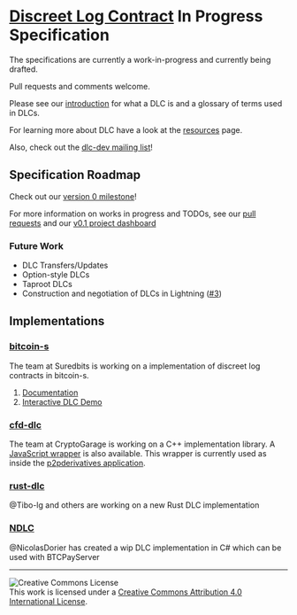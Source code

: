 # [Discreet Log Contract](https://adiabat.github.io/dlc.pdf) In Progress Specification

The specifications are currently a work-in-progress and currently being
drafted.

Pull requests and comments welcome.

Please see our [introduction](Introduction.md) for what a DLC is and a glossary of terms used in DLCs.

For learning more about DLC have a look at the [resources](Resources.md) page.

Also, check out the [dlc-dev mailing list](https://mailmanlists.org/mailman/listinfo/dlc-dev)!

## Specification Roadmap

Check out our [version 0 milestone](v0Milestone.md)!

For more information on works in progress and TODOs, see our [pull requests](https://github.com/discreetlogcontracts/dlcspecs/pulls) and our [v0.1 project dashboard](https://github.com/discreetlogcontracts/dlcspecs/projects/1)

### Future Work

- DLC Transfers/Updates
- Option-style DLCs
- Taproot DLCs
- Construction and negotiation of DLCs in Lightning ([#3](https://github.com/discreetlogcontracts/dlcspecs/issues/3))

## Implementations

### [bitcoin-s](https://github.com/bitcoin-s/bitcoin-s/tree/adaptor-dlc/dlc/src/main/scala/org/bitcoins/dlc)

The team at Suredbits is working on a implementation of discreet log contracts in bitcoin-s. 

1. [Documentation](https://bitcoin-s.org/docs/next/wallet/dlc)
2. [Interactive DLC Demo](https://scastie.scala-lang.org/nkohen/OVWMOXwPRryREhVNw7pjLw/11)

### [cfd-dlc](https://github.com/p2pderivatives/cfd-dlc)

The team at CryptoGarage is working on a C++ implementation library.
A [JavaScript wrapper](https://github.com/p2pderivatives/cfd-dlc) is also available.
This wrapper is currently used as inside the [p2pderivatives application](https://github.com/p2pderivatives/p2pderivatives-client).

### [rust-dlc](https://github.com/p2pderivatives/rust-dlc)

@Tibo-lg and others are working on a new Rust DLC implementation

### [NDLC](https://github.com/dgarage/NDLC)

@NicolasDorier has created a wip DLC implementation in C# which can be used with BTCPayServer

---

![Creative Commons License](https://i.creativecommons.org/l/by/4.0/88x31.png "License CC-BY")
<br>
This work is licensed under a [Creative Commons Attribution 4.0 International License](http://creativecommons.org/licenses/by/4.0/).
